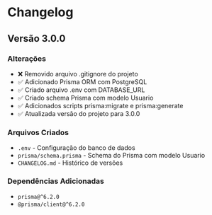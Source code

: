 # Changelog

## Versão 3.0.0

### Alterações
- ❌ Removido arquivo .gitignore do projeto
- ✅ Adicionado Prisma ORM com PostgreSQL
- ✅ Criado arquivo .env com DATABASE_URL
- ✅ Criado schema Prisma com modelo Usuario
- ✅ Adicionados scripts prisma:migrate e prisma:generate
- ✅ Atualizada versão do projeto para 3.0.0

### Arquivos Criados
- `.env` - Configuração do banco de dados
- `prisma/schema.prisma` - Schema do Prisma com modelo Usuario
- `CHANGELOG.md` - Histórico de versões

### Dependências Adicionadas
- `prisma@^6.2.0`
- `@prisma/client@^6.2.0`

